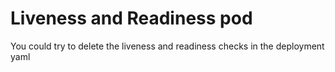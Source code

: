 # Liveness and Readiness pod 

You could try to delete the liveness and readiness checks in the deployment yaml